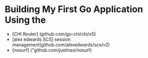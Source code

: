 # Building My First Go Application Using the 
- [CHI Router] (github.com/go-chi/chi/v5)
- [alex edwards SCS] session management(github.com/alexedwards/scs/v2)
- [nosurf] ("github.com/justinas/nosurf)